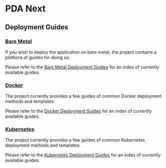 # PDA Next

## Deployment Guides

### [Bare Metal](https://github.com/PowerDNS-Admin/pda-next/blob/main/docs/wiki/deployment/bare-metal/README.md)

If you wish to deploy the application on bare metal, the project contains a plethora of guides for doing so.

Please refer to the
[Bare Metal Deployment Guides](https://github.com/PowerDNS-Admin/pda-next/blob/main/docs/wiki/deployment/bare-metal/README.md)
for an index of currently available guides.

### [Docker](https://github.com/PowerDNS-Admin/pda-next/blob/main/docs/wiki/deployment/docker/README.md)

The project currently provides a few guides of common Docker deployment methods and templates.

Please refer to the
[Docker Deployment Guides](https://github.com/PowerDNS-Admin/pda-next/blob/main/docs/wiki/deployment/docker/README.md)
for an index of currently available guides.

### [Kubernetes](https://github.com/PowerDNS-Admin/pda-next/blob/main/docs/wiki/deployment/kubernetes/README.md)

The project currently provides a few guides of common Kubernetes deployment methods and templates.

Please refer to the
[Kubernetes Deployment Guides](https://github.com/PowerDNS-Admin/pda-next/blob/main/docs/wiki/deployment/kubernetes/README.md)
for an index of currently available guides.
